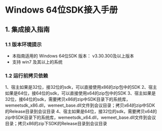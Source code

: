  # Windows 64位SDK接入手册
  
  ## 1. 集成接入指南
  ### 1.1 版本环境提示
  - 本指南适用的 Windows 64位SDK 版本： v3.30.300及以上版本
  - 支持 win7 及其以上的系统

  ### 1.2 运行前拷贝依赖
  1、宿主如果是32位，接32位的sdk，可以直接使用x86的zip包中的SDK
  2、宿主如果是64位，接64位的sdk，可以直接使用x64的zip包中的SDK
  3、宿主如果是32位，接64位的sdk，需要拷贝x86的zip中SDK目录下的系统库，wemeetsdk_x86.dll，wemeet_base.dll文件到会议目录；拷贝x64的zip中SDK的Release目录到会议目录
  4、宿主如果是64位，接32位的sdk，需要拷贝x64的zip中SDK目录下的系统库，wemeetsdk_x64.dll，wemeet_base.dll文件到会议目录；拷贝x86的zip下SDK的Release目录到会议目录
